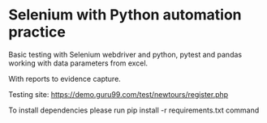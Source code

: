 # Selenium with Python automation practice

Basic testing with Selenium webdriver and python, pytest and pandas working with data parameters from excel.

With reports to evidence capture.

Testing site: https://demo.guru99.com/test/newtours/register.php 

To install dependencies please run pip install -r requirements.txt command